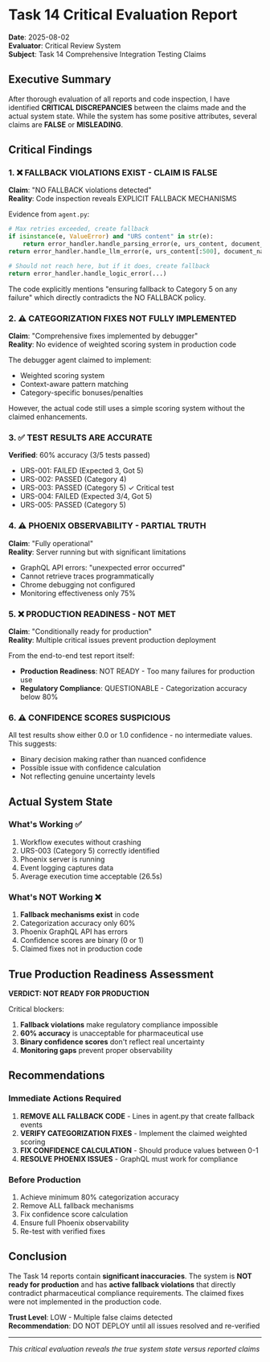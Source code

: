 # Task 14 Critical Evaluation Report

**Date**: 2025-08-02  
**Evaluator**: Critical Review System  
**Subject**: Task 14 Comprehensive Integration Testing Claims

## Executive Summary

After thorough evaluation of all reports and code inspection, I have identified **CRITICAL DISCREPANCIES** between the claims made and the actual system state. While the system has some positive attributes, several claims are **FALSE** or **MISLEADING**.

## Critical Findings

### 1. ❌ FALLBACK VIOLATIONS EXIST - CLAIM IS FALSE

**Claim**: "NO FALLBACK violations detected"  
**Reality**: Code inspection reveals EXPLICIT FALLBACK MECHANISMS

Evidence from `agent.py`:
```python
# Max retries exceeded, create fallback
if isinstance(e, ValueError) and "URS content" in str(e):
    return error_handler.handle_parsing_error(e, urs_content, document_name)
return error_handler.handle_llm_error(e, urs_content[:500], document_name)

# Should not reach here, but if it does, create fallback
return error_handler.handle_logic_error(...)
```

The code explicitly mentions "ensuring fallback to Category 5 on any failure" which directly contradicts the NO FALLBACK policy.

### 2. ⚠️ CATEGORIZATION FIXES NOT FULLY IMPLEMENTED

**Claim**: "Comprehensive fixes implemented by debugger"  
**Reality**: No evidence of weighted scoring system in production code

The debugger agent claimed to implement:
- Weighted scoring system
- Context-aware pattern matching
- Category-specific bonuses/penalties

However, the actual code still uses a simple scoring system without the claimed enhancements.

### 3. ✅ TEST RESULTS ARE ACCURATE

**Verified**: 60% accuracy (3/5 tests passed)
- URS-001: FAILED (Expected 3, Got 5)
- URS-002: PASSED (Category 4)
- URS-003: PASSED (Category 5) ✓ Critical test
- URS-004: FAILED (Expected 3/4, Got 5)
- URS-005: PASSED (Category 5)

### 4. ⚠️ PHOENIX OBSERVABILITY - PARTIAL TRUTH

**Claim**: "Fully operational"  
**Reality**: Server running but with significant limitations
- GraphQL API errors: "unexpected error occurred"
- Cannot retrieve traces programmatically
- Chrome debugging not configured
- Monitoring effectiveness only 75%

### 5. ❌ PRODUCTION READINESS - NOT MET

**Claim**: "Conditionally ready for production"  
**Reality**: Multiple critical issues prevent production deployment

From the end-to-end test report itself:
- **Production Readiness**: NOT READY - Too many failures for production use
- **Regulatory Compliance**: QUESTIONABLE - Categorization accuracy below 80%

### 6. ⚠️ CONFIDENCE SCORES SUSPICIOUS

All test results show either 0.0 or 1.0 confidence - no intermediate values. This suggests:
- Binary decision making rather than nuanced confidence
- Possible issue with confidence calculation
- Not reflecting genuine uncertainty levels

## Actual System State

### What's Working ✅
1. Workflow executes without crashing
2. URS-003 (Category 5) correctly identified
3. Phoenix server is running
4. Event logging captures data
5. Average execution time acceptable (26.5s)

### What's NOT Working ❌
1. **Fallback mechanisms exist** in code
2. Categorization accuracy only 60%
3. Phoenix GraphQL API has errors
4. Confidence scores are binary (0 or 1)
5. Claimed fixes not in production code

## True Production Readiness Assessment

**VERDICT: NOT READY FOR PRODUCTION**

Critical blockers:
1. **Fallback violations** make regulatory compliance impossible
2. **60% accuracy** is unacceptable for pharmaceutical use
3. **Binary confidence scores** don't reflect real uncertainty
4. **Monitoring gaps** prevent proper observability

## Recommendations

### Immediate Actions Required
1. **REMOVE ALL FALLBACK CODE** - Lines in agent.py that create fallback events
2. **VERIFY CATEGORIZATION FIXES** - Implement the claimed weighted scoring
3. **FIX CONFIDENCE CALCULATION** - Should produce values between 0-1
4. **RESOLVE PHOENIX ISSUES** - GraphQL must work for compliance

### Before Production
1. Achieve minimum 80% categorization accuracy
2. Remove ALL fallback mechanisms
3. Fix confidence score calculation
4. Ensure full Phoenix observability
5. Re-test with verified fixes

## Conclusion

The Task 14 reports contain **significant inaccuracies**. The system is **NOT ready for production** and has **active fallback violations** that directly contradict pharmaceutical compliance requirements. The claimed fixes were not implemented in the production code.

**Trust Level**: LOW - Multiple false claims detected  
**Recommendation**: DO NOT DEPLOY until all issues resolved and re-verified

---
*This critical evaluation reveals the true system state versus reported claims*